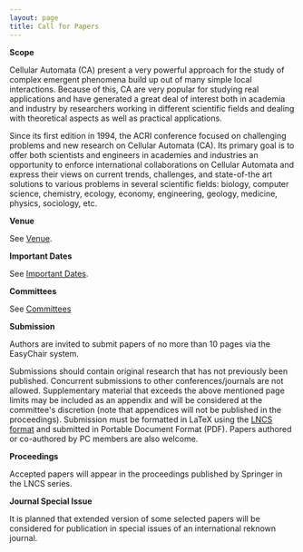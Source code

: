 ```yaml
---
layout: page
title: Call for Papers
---
```


**Scope**

Cellular Automata (CA) present a very powerful approach for the study of complex emergent phenomena build up out of many simple local interactions. Because of this, CA are very popular for studying real applications and have generated a great deal of interest both in academia and industry by researchers working in different scientific fields and dealing with theoretical aspects as well as practical applications.

Since its first edition in 1994, the ACRI conference focused on challenging problems and new research on Cellular Automata (CA). Its primary goal is to offer both scientists and engineers in academies and industries an opportunity to enforce international collaborations on Cellular Automata and express  their views on current trends, challenges, and state-of-the art solutions to various problems in several scientific fields: biology, computer science, chemistry, ecology, economy, engineering, geology, medicine, physics, sociology, etc.

**Venue**

See [Venue](/venue/).

**Important Dates**

See [Important Dates](/important-dates/).

**Committees**

See [Committees](/committees/)

**Submission**

Authors are invited to submit papers of no more than 10 pages via the EasyChair system.

Submissions should contain original research that has not previously been published. Concurrent submissions to other conferences/journals are not allowed. Supplementary material that exceeds the above mentioned page limits may be included as an appendix and will be considered at the committee's discretion (note that appendices will not be published in the proceedings). Submission must be formatted in LaTeX using the [LNCS format](http://www.springer.com/computer/lncs/lncs+authors) and submitted in Portable Document Format (PDF). Papers authored or co-authored by PC members are also welcome.

**Proceedings**

Accepted papers will appear in the proceedings published by Springer in the LNCS series.

**Journal Special Issue**

It is planned that extended version of some selected papers will be
considered for publication in special issues of an international
reknown journal.
